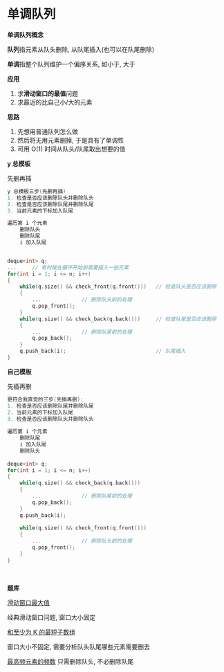 # 单调队列

**单调队列概念**

**队列**指元素从队头删除, 从队尾插入(也可以在队尾删除)

**单调**指整个队列维护一个偏序关系, 如小于, 大于

**应用**

1. 求**滑动窗口的最值**问题
2. 求最近的比自己小/大的元素

**思路**

1. 先想用普通队列怎么做
2. 然后将无用元素删掉, 于是具有了单调性
3. 可用 O(1) 时间从队头/队尾取出想要的值

**y 总模板**

先删再插

```C++
y 总模板三步(先删再插)
1. 检查是否应该删除队头并删除队头
2. 检查是否应该删除队尾并删除队尾
3. 当前元素的下标加入队尾

遍历第 i 个元素
    删除队头
    删除队尾
    i 加入队尾


deque<int> q;
...		// 有时候在循环开始前需要插入一些元素
for(int i = 1; i <= n; i++)
{
    while(q.size() && check_front(q.front()))	// 检查队头是否应该删除
    {
        ...				// 删除队头前的处理
		q.pop_front();
    }    
    while(q.size() && check_back(q.back()))		// 检查队尾是否应该删除
    {
        ...				// 删除队尾前的处理
        q.pop_back();
	}
    q.push_back(i);								// 队尾插入
}
```

**自己模板**

先插再删

```C++
更符合我直觉的三步(先插再删):
1. 检查是否应该删除队尾并删除队尾
2. 当前元素的下标加入队尾
3. 检查是否应该删除队头并删除队头
    
遍历第 i 个元素
    删除队尾
    i 加入队尾
    删除队头
    
deque<int> q;
for(int i = 1; i <= n; i++)
{
    while(q.size() && check_back(q.back()))		
    {
        ...				// 删除队尾前的处理
        q.pop_back();
	}
    q.push_back(i);		
    
    while(q.size() && check_front(q.front()))	
    {
        ...				// 删除队头前的处理
		q.pop_front();
    }    				
}
```

$~$

**题库**

[滑动窗口最大值](https://leetcode-cn.com/problems/sliding-window-maximum/)

经典滑动窗口问题, 窗口大小固定

[和至少为 K 的最短子数组](https://leetcode-cn.com/problems/shortest-subarray-with-sum-at-least-k/)

窗口大小不固定, 需要分析队头队尾哪些元素需要删去

[最高频元素的频数](https://leetcode-cn.com/problems/frequency-of-the-most-frequent-element/)	只需删除队头, 不必删除队尾
